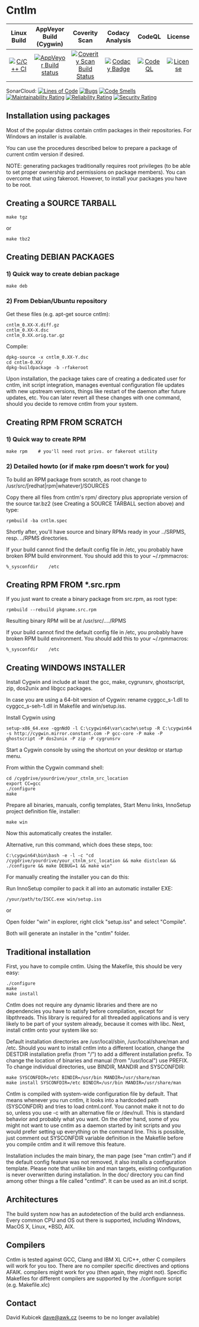 # Cntlm

|Linux Build|AppVeyor Build (Cygwin)|Coverity Scan|Codacy Analysis|CodeQL|License|
|:--:|:--:|:--:|:--:|:--:|:--:|
|[![C/C++ CI](https://github.com/versat/cntlm/actions/workflows/c-cpp.yml/badge.svg)](https://github.com/versat/cntlm/actions/workflows/c-cpp.yml)|[![AppVeyor Build status](https://ci.appveyor.com/api/projects/status/rthu5vjr0ksalyls/branch/master?svg=true)](https://ci.appveyor.com/project/versat/cntlm/branch/master)|[![Coverity Scan Build Status](https://img.shields.io/coverity/scan/15940.svg)](https://scan.coverity.com/projects/versat-cntlm)|[![Codacy Badge](https://api.codacy.com/project/badge/Grade/c506885b133047d38cd2c9dd4505320b)](https://www.codacy.com/app/versat/cntlm?utm_source=github.com&amp;utm_medium=referral&amp;utm_content=versat/cntlm&amp;utm_campaign=Badge_Grade)|[![CodeQL](https://github.com/versat/cntlm/actions/workflows/codeql-analysis.yml/badge.svg)](https://github.com/versat/cntlm/actions/workflows/codeql-analysis.yml)|[![License](https://img.shields.io/badge/license-GPL2.0-blue.svg)](https://opensource.org/licenses/GPL-2.0)|

SonarCloud:
[![Lines of Code](https://sonarcloud.io/api/project_badges/measure?project=versat_cntlm&metric=ncloc)](https://sonarcloud.io/dashboard?id=versat_cntlm)
[![Bugs](https://sonarcloud.io/api/project_badges/measure?project=versat_cntlm&metric=bugs)](https://sonarcloud.io/dashboard?id=versat_cntlm)
[![Code Smells](https://sonarcloud.io/api/project_badges/measure?project=versat_cntlm&metric=code_smells)](https://sonarcloud.io/dashboard?id=versat_cntlm)
[![Maintainability Rating](https://sonarcloud.io/api/project_badges/measure?project=versat_cntlm&metric=sqale_rating)](https://sonarcloud.io/dashboard?id=versat_cntlm)
[![Reliability Rating](https://sonarcloud.io/api/project_badges/measure?project=versat_cntlm&metric=reliability_rating)](https://sonarcloud.io/dashboard?id=versat_cntlm)
[![Security Rating](https://sonarcloud.io/api/project_badges/measure?project=versat_cntlm&metric=security_rating)](https://sonarcloud.io/dashboard?id=versat_cntlm)

## Installation using packages

Most of the popular distros contain cntlm packages in their repositories.
For Windows an installer is available.

You can use the procedures described below to prepare a package of current cntlm
version if desired.

NOTE: generating packages traditionally requires root privileges (to be able to set
proper ownership and permissions on package members). You can overcome that using
fakeroot. However, to install your packages you have to be root.

## Creating a SOURCE TARBALL

    make tgz

or

    make tbz2

## Creating DEBIAN PACKAGES

### 1) Quick way to create debian package

    make deb

### 2) From Debian/Ubuntu repository

Get these files (e.g. apt-get source cntlm):

    cntlm_0.XX-X.diff.gz
    cntlm_0.XX-X.dsc
    cntlm_0.XX.orig.tar.gz

Compile:

    dpkg-source -x cntlm_0.XX-Y.dsc
    cd cntlm-0.XX/
    dpkg-buildpackage -b -rfakeroot

Upon installation, the package takes care of creating a dedicated user for
cntlm, init script integration, manages eventual configuration file updates
with new upstream versions, things like restart of the daemon after future
updates, etc. You can later revert all these changes with one command, should
you decide to remove cntlm from your system.

## Creating RPM FROM SCRATCH

### 1) Quick way to create RPM

    make rpm    # you'll need root privs. or fakeroot utility

### 2) Detailed howto (or if make rpm doesn't work for you)

To build an RPM package from scratch, as root change to
/usr/src/[redhat|rpm|whatever]/SOURCES

Copy there all files from cntlm's rpm/ directory plus appropriate version of
the source tar.bz2 (see Creating a SOURCE TARBALL section above) and type:

    rpmbuild -ba cntlm.spec

Shortly after, you'll have source and binary RPMs ready in your ../SRPMS, resp.
../RPMS directories.

If your build cannot find the default config file in /etc, you probably have
broken RPM build environment. You should add this to your ~/.rpmmacros:

    %_sysconfdir    /etc

## Creating RPM FROM *.src.rpm

If you just want to create a binary package from src.rpm, as root type:

    rpmbuild --rebuild pkgname.src.rpm

Resulting binary RPM will be at /usr/src/..../RPMS

If your build cannot find the default config file in /etc, you probably have
broken RPM build environment. You should add this to your ~/.rpmmacros:

    %_sysconfdir    /etc

## Creating WINDOWS INSTALLER

Install Cygwin and include at least the gcc, make, cygrunsrv, ghostscript, zip, dos2unix and libgcc
packages.

In case you are using a 64-bit version of Cygwin: rename cyggcc_s-1.dll to
cyggcc_s-seh-1.dll in Makefile and win/setup.iss.

Install Cygwin using

    setup-x86_64.exe -qgnNdO -l C:\cygwin64\var\cache\setup -R C:\cygwin64 -s http://cygwin.mirror.constant.com -P gcc-core -P make -P ghostscript -P dos2unix -P zip -P cygrunsrv

Start a Cygwin console by using the shortcut on your desktop or startup menu.

From within the Cygwin command shell:

    cd /cygdrive/yourdrive/your_ctnlm_src_location
    export CC=gcc
    ./configure
    make

Prepare all binaries, manuals, config templates, Start Menu links, InnoSetup
project definition file, installer:

    make win

Now this automatically creates the installer.

Alternative, run this command, which does these steps, too:

    C:\cygwin64\bin\bash -e -l -c "cd /cygdrive/yourdrive/your_ctnlm_src_location && make distclean && ./configure && make DEBUG=1 && make win"

For manually creating the installer you can do this:

Run InnoSetup compiler to pack it all into an automatic installer EXE:

    /your/path/to/ISCC.exe win/setup.iss

or

Open folder "win" in explorer, right click "setup.iss" and select "Compile".

Both will generate an installer in the "cntlm" folder.

## Traditional installation

First, you have to compile cntlm. Using the Makefile, this should be very easy:

    ./configure
    make
    make install

Cntlm does not require any dynamic libraries and there are no dependencies you
have to satisfy before compilation, except for libpthreads. This library is
required for all threaded applications and is very likely to be part of your
system already, because it comes with libc. Next, install cntlm onto your
system like so:

Default installation directories are /usr/local/sbin, /usr/local/share/man and /etc.
Should you want to install cntlm into a different location, change the DESTDIR
installation prefix (from "/") to add a different installation prefix.
To change the location of binaries and manual (from "/usr/local") use PREFIX.
To change individual directories, use BINDIR, MANDIR and SYSCONFDIR:

    make SYSCONFDIR=/etc BINDIR=/usr/bin MANDIR=/usr/share/man
    make install SYSCONFDIR=/etc BINDIR=/usr/bin MANDIR=/usr/share/man

Cntlm is compiled with system-wide configuration file by default. That means
whenever you run cntlm, it looks into a hardcoded path (SYSCONFDIR) and tries
to load cntml.conf. You cannot make it not to do so, unless you use -c with an
alternative file or /dev/null. This is standard behavior and probably what you
want. On the other hand, some of you might not want to use cntlm as a daemon
started by init scripts and you would prefer setting up everything on the
command line. This is possible, just comment out SYSCONFDIR variable definition
in the Makefile before you compile cntlm and it will remove this feature.

Installation includes the main binary, the man page (see "man cntlm") and if
the default config feature was not removed, it also installs a configuration
template. Please note that unlike bin and man targets, existing configuration
is never overwritten during installation. In the doc/ directory you can find
among other things a file called "cntlmd". It can be used as an init.d script.

## Architectures

The build system now has an autodetection of the build arch endianness. Every
common CPU and OS out there is supported, including Windows, MacOS X, Linux,
*BSD, AIX.

## Compilers

Cntlm is tested against GCC, Clang and IBM XL C/C++, other C compilers will work
for you too. There are no compiler specific directives and options AFAIK.
compilers might work for you (then again, they might not). Specific
Makefiles for different compilers are supported by the ./configure script
(e.g. Makefile.xlc)

## Contact

David Kubicek <dave@awk.cz> (seems to be no longer available)
